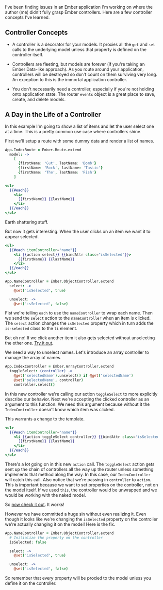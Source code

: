 I've been finding issues in an Ember application I'm working on where the author
(me) didn't fully grasp Ember controllers. Here are a few controller concepts
I've learned.

Controller Concepts
-------------------

* A controller is a decorator for your models. It proxies all
  the `get` and `set` calls to the underlying model unless that property is
  defined on the controller itself.

* Controllers are fleeting, but models are forever (if you're taking an Ember
  Data-like approach). As you route around your application, controllers will be
  destroyed so don't count on them surviving very long. An exception to this is
  the immortal application controller.

* You don't necessarily need a controller, especially if you're not holding onto
  application state. The router `events` object is a great place to save,
  create, and delete models.

A Day in the Life of a Controller
---------------------------------

In this example I'm going to show a list of items and let the user select one at
a time. This is a pretty common use case where controllers shine.

First we'll setup a route with some dummy data and render a list of names.

```coffee
App.IndexRoute = Ember.Route.extend
  model: ->
    [
      {firstName: 'Gut', lastName: 'Bomb'}
      {firstName: 'Rock', lastName: 'Tastic'}
      {firstName: 'The', lastName: 'Fish'}
    ]
```

```handlebars
<ul>
  {{#each}}
    <li>
      {{firstName}} {{lastName}}
    </li>
  {{/each}}
</ul>
```

Earth shattering stuff.

But now it gets interesting. When the user clicks on an item we want it to appear
selected.

```handlebars
<ul>
  {{#each itemController="name"}}
    <li {{action select}} {{bindAttr class="isSelected"}}>
      {{firstName}} {{lastName}}
    </li>
  {{/each}}
</ul>
```

```coffee
App.NameController = Ember.ObjectController.extend
  select: ->
    @set('isSelected', true)

  unselect: ->
    @set('isSelected', false)
```

Fist we're telling `each` to use the `nameController` to wrap each name. Then we
send the `select` action to the `nameController` when an item is clicked.  The
`select` action changes the `isSelected` property which in turn adds the
`is-selected` class to the `li` element.

But oh no! If we click another item it also gets selected without unselecting
the other one. [Try it out](http://jsbin.com/ikusok/3).

We need a way to unselect names. Let's introduce an array controller to manage the
array of names.

```coffee
App.IndexController = Ember.ArrayController.extend
  toggleSelect: (controller) ->
    @get('selectedName').unselect() if @get('selectedName')
    @set('selectedName', controller)
    controller.select()
```

In this new controller we're calling our action `toggleSelect` to more
explicitly describe our behavior. Next we're accepting the clicked controller as
an argument to this function. We need this argument because without it the
`IndexController` doesn't know which item was clicked.

This warrants a change to the template.

```handlebars
<ul>
  {{#each itemController="name"}}
    <li {{action toggleSelect controller}} {{bindAttr class="isSelected"}}>
      {{firstName}} {{lastName}}
    </li>
  {{/each}}
</ul>
```

There's a lot going on in this new `action` call. The `toggleSelect` action gets
sent up the chain of controllers all the way up the router unless something
implements that method along the way. In this case, our `IndexController` will
catch this call. Also notice that we're passing in `controller` to `action`. This
is important because we want to set properties on the controller, not on the
model itself. If we used `this`, the controller would be unwrapped and we would
be working with the naked model.

So [now check it out](http://jsbin.com/ucanam/255). It works!

However we have committed a huge sin without even realizing it. Even though it looks
like we're changing the `isSelected` property on the controller we're actually
changing it on the model! Here is the fix.

```coffee
App.NameController = Ember.ObjectController.extend
  # Initialize the property on the controller
  isSelected: false

  select: ->
    @set('isSelected', true)

  unselect: ->
    @set('isSelected', false)
```

So remember that every property will be proxied to the model unless you define
it on the controller.

